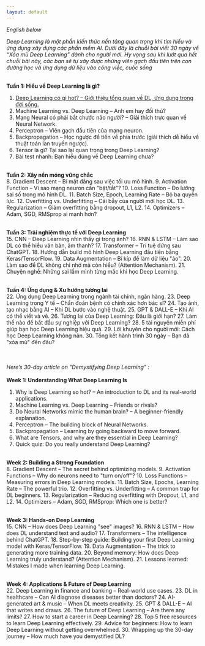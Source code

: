 ```yaml
---
layout: default
---
```

_English below_

_Deep Learning là một phần kiến thức nền tảng quan trọng khi tìm hiểu và ứng dụng xây dựng các phần mềm AI. Dưới đây là chuỗi bài viết 30 ngày về “Xóa mù Deep Learning” dành cho người mới. Hy vọng sau khi lướt qua hết chuỗi bài này, các bạn sẽ tự xây được những viên gạch đầu tiên trên con đường học và ứng dụng dữ liệu vào công việc, cuộc sống_
<br><br>

**Tuần 1: Hiểu về Deep Learning là gì?**
<br>
1.	[Deep Learning có gì hot? – Giới thiệu tổng quan về DL, ứng dụng trong đời sống.](./another-page.html) 
2.	Machine Learning vs. Deep Learning – Anh em hay đối thủ?
3.	Mạng Neural có phải bắt chước não người? – Giải thích trực quan về Neural Network.
4.	Perceptron – Viên gạch đầu tiên của mạng neuron.
5.	Backpropagation – Học ngược để tiến về phía trước (giải thích dễ hiểu về thuật toán lan truyền ngược).
6.	Tensor là gì? Tại sao lại quan trọng trong Deep Learning?
7.	Bài test nhanh: Bạn hiểu đúng về Deep Learning chưa?
<br><br>

**Tuần 2: Xây nền móng vững chắc**<br>
8.	Gradient Descent – Bí mật đằng sau việc tối ưu mô hình.
9.	Activation Function – Vì sao mạng neuron cần "bật/tắt"?
10.	Loss Function – Đo lường sai số trong mô hình DL.
11.	Batch Size, Epoch, Learning Rate – Bộ ba quyền lực.
12.	Overfitting vs. Underfitting – Cái bẫy của người mới học DL.
13.	Regularization – Giảm overfitting bằng dropout, L1, L2.
14.	Optimizers – Adam, SGD, RMSprop ai mạnh hơn?
<br><br>

**Tuần 3: Trải nghiệm thực tế với Deep Learning**<br>
15.	CNN – Deep Learning nhìn thấy gì trong ảnh?
16.	RNN & LSTM – Làm sao DL có thể hiểu văn bản, âm thanh?
17.	Transformer – Trí tuệ đứng sau ChatGPT.
18.	Hướng dẫn build mô hình Deep Learning đầu tiên bằng Keras/TensorFlow.
19.	Data Augmentation – Bí kíp để làm dữ liệu "ảo".
20.	Làm sao để DL không chỉ nhớ mà còn hiểu? (Attention Mechanism).
21.	Chuyện nghề: Những sai lầm mình từng mắc khi học Deep Learning.
<br><br>

**Tuần 4: Ứng dụng & Xu hướng tương lai**<br>
22.	Ứng dụng Deep Learning trong ngành tài chính, ngân hàng.
23.	Deep Learning trong Y tế – Chẩn đoán bệnh có chính xác hơn bác sĩ?
24.	Tạo ảnh, tạo nhạc bằng AI – Khi DL bước vào nghệ thuật.
25.	GPT & DALL-E – Khi AI có thể viết và vẽ.
26.	Tương lai của Deep Learning: Đâu là giới hạn?
27.	Làm thế nào để bắt đầu sự nghiệp với Deep Learning?
28.	5 tài nguyên miễn phí giúp bạn học Deep Learning hiệu quả.
29.	Lời khuyên cho người mới: Cách học Deep Learning không nản.
30.	Tổng kết hành trình 30 ngày – Bạn đã "xóa mù" đến đâu?

<br><br>
_Here’s 30-day article on "Demystifying Deep Learning" :_
<br><br>
**Week 1: Understanding What Deep Learning Is**<br>
1.	Why is Deep Learning so hot? – An introduction to DL and its real-world applications.
2.	Machine Learning vs. Deep Learning – Friends or rivals?
3.	Do Neural Networks mimic the human brain? – A beginner-friendly explanation.
4.	Perceptron – The building block of Neural Networks.
5.	Backpropagation – Learning by going backward to move forward.
6.	What are Tensors, and why are they essential in Deep Learning?
7.	Quick quiz: Do you really understand Deep Learning?
<br><br>

**Week 2: Building a Strong Foundation**<br>
8.	Gradient Descent – The secret behind optimizing models.
9.	Activation Functions – Why do neurons need to "turn on/off"?
10.	Loss Functions – Measuring errors in Deep Learning models.
11.	Batch Size, Epochs, Learning Rate – The powerful trio.
12.	Overfitting vs. Underfitting – A common trap for DL beginners.
13.	Regularization – Reducing overfitting with Dropout, L1, and L2.
14.	Optimizers – Adam, SGD, RMSprop: Which one is better?
<br><br>

**Week 3: Hands-on Deep Learning**<br>
15.	CNN – How does Deep Learning "see" images?
16.	RNN & LSTM – How does DL understand text and audio?
17.	Transformers – The intelligence behind ChatGPT.
18.	Step-by-step guide: Building your first Deep Learning model with Keras/TensorFlow.
19.	Data Augmentation – The trick to generating more training data.
20.	Beyond memory: How does Deep Learning truly understand? (Attention Mechanism).
21.	Lessons learned: Mistakes I made when learning Deep Learning.
<br><br>

**Week 4: Applications & Future of Deep Learning**<br>
22.	Deep Learning in finance and banking – Real-world use cases.
23.	DL in healthcare – Can AI diagnose diseases better than doctors?
24.	AI-generated art & music – When DL meets creativity.
25.	GPT & DALL-E – AI that writes and draws.
26.	The future of Deep Learning – Are there any limits?
27.	How to start a career in Deep Learning?
28.	Top 5 free resources to learn Deep Learning effectively.
29.	Advice for beginners: How to learn Deep Learning without getting overwhelmed.
30.	Wrapping up the 30-day journey – How much have you demystified DL?
